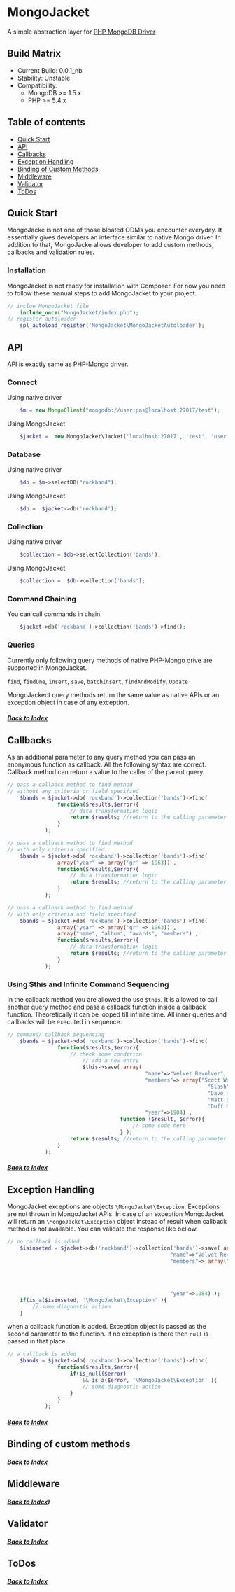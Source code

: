 MongoJacket
=====================
A simple abstraction layer for [PHP MongoDB Driver](http://www.php.net/manual/en/book.mongo.php)
## Build Matrix
- Current Build: 0.0.1_nb
- Stability: Unstable
- Compatibility:
  - MongoDB >= 1.5.x
  - PHP >= 5.4.x


## Table of contents
* [Quick Start](#quick-start)
* [API](#api)
* [Callbacks](#callbacks)
* [Exception Handling](#exception-handling)
* [Binding of Custom Methods](#binding-of-custom-methods)
* [Middleware](#middleware)
* [Validator](#validator)
* [ToDos](#todos)


## Quick Start

MongoJacke is not one of those bloated ODMs you encounter everyday. It essentially gives developers an interface similar to native Mongo driver. In addition to that, MongoJacke allows developer to add custom methods, callbacks and validation rules.

### Installation
MongoJacket is not ready for installation with Composer. For now you need to follow these manual steps to add MongoJacket to your project.

```php
// inclue MongoJacket file
    include_once("MongoJacket/index.php");
// register autoloader
    spl_autoload_register('MongoJacket\MongoJacketAutoloader');
```


## API
API is exactly same as PHP-Mongo driver.

### Connect
Using native driver
```php
    $m = new MongoClient("mongodb://user:pas@localhost:27017/test"); 
```
Using MongoJacket
```php
    $jacket =  new MongoJacket\Jacket('localhost:27017', 'test', 'user', 'pass'); 
```

### Database
Using native driver
```php
    $db = $m->selectDB("rockband"); 
```
Using MongoJacket
```php
    $db =  $jacket->db('rockband'); 
```
### Collection
Using native driver
```php
    $collection = $db->selectCollection('bands'); 
```
Using MongoJacket
```php
    $collection =  $db->collection('bands'); 
```
### Command Chaining
You can call commands in chain
```php
    $jacket->db('rockband')->collection('bands')->find();
```
### Queries
Currently only following query methods of native PHP-Mongo drive are supported in MongoJacket.

``` find ```, ``` findOne ```, ``` insert ```, ``` save ```, ``` batchInsert ```, ``` findAndModify ```, ``` Update ```

MongoJackect query methods return the same value as native APIs or an exception object in case of any exception.
##### [Back to Index](#table-of-contents)


## Callbacks
As an additional parameter to any query method you can pass an anonymous function as callback. All the following syntax are correct. Callback method can return a value to the caller of the parent query.  
```php
// pass a callback method to find method 
// without any criteria or field specified
    $bands = $jacket->db('rockband')->collection('bands')->find(
                function($results,$error){
                    // data transformation logic
                    return $results; //return to the calling parameter
                }
            );

// pass a callback method to find method 
// with only criteria specified 
    $bands = $jacket->db('rockband')->collection('bands')->find(
                array("year" => array('gr' => 1963)) ,
                function($results,$error){
                    // data transformation logic
                    return $results; //return to the calling parameter
                }
            );

// pass a callback method to find method 
// with only criteria and field specified 
    $bands = $jacket->db('rockband')->collection('bands')->find(
                array("year" => array('gr' => 1963)) ,
                array("name", "album", "awards", "members") ,
                function($results,$error){
                    // data transformation logic
                    return $results; //return to the calling parameter
                }
            );
```
### Using $this and Infinite Command Sequencing
In the callback method you are allowed tho use ``` $this ```.
It is allowed to call another query method and pass a callback function inside a callback function. Theoretically it can be looped till infinite time. All inner queries and callbacks will be executed in sequence.
```php
// command/ callback sequencing
    $bands = $jacket->db('rockband')->collection('bands')->find(
                function($results,$error){
                    // check some condition
                        // add a new entry
                        $this->save( array(
                                            "name"=>"Velvet Revolver",
                                            "members"=> array("Scott Weiland",
                                                                "Slash",
                                                                "Dave Kushner",
                                                                "Matt Sorum",
                                                                "Duff McKagan"),
                                            "year"=>1984) ,
                                    function ($result, $error){
                                        // some code here 
                                    } );
                    return $results; //return to the calling parameter
                }
            );
```
##### [Back to Index](#table-of-contents)


## Exception Handling
MongoJacket exceptions are objects ```\MongoJacket\Exception```. Exceptions are not thrown in MongoJacket APIs. In case of an exception MongoJacket  will return an  ```\MongoJacket\Exception``` object instead of result when callback method is not available. You can validate the response like bellow.

```php
// no callback is added
    $isinseted = $jacket->db('rockband')->collection('bands')->save( array(
                                                    "name"=>"Velvet Revolver",
                                                    "members"=> array("Scott Weiland",
                                                                        "Slash",
                                                                        "Dave Kushner",
                                                                        "Matt Sorum",
                                                                        "Duff McKagan"),
                                                    "year"=>1984) );
    if(is_a($isinseted, '\MongoJacket\Exception' ){
        // some diagnostic action
    }
```
when a callback function is added. Exception object is passed as the second parameter to the function. If no exception is there then ``` null ``` is passed in that place.
```php
// a callback is added
    $bands = $jacket->db('rockband')->collection('bands')->find(
                function($results,$error){
                    if(is_null($error)
                        && is_a($error, '\MongoJacket\Exception' ){
                        // some diagnostic action
                    }
                }
            );
```
##### [Back to Index](#table-of-contents)


## Binding of custom methods
##### [Back to Index](#table-of-contents)


## Middleware
##### [Back to Index](#table-of-contents))


## Validator
##### [Back to Index](#table-of-contents)


## ToDos
##### [Back to Index](#table-of-contents)